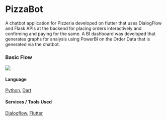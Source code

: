 # PizzaBot
A chatbot application for Pizzeria developed on flutter that uses DialogFlow and Flask APIs at the backend for placing orders interactively and confirming and paying for the same. A BI dashboard was developed that generates graphs for analysis using PowerBI on the Order Data that is generated via the chatbot.

### Basic Flow
![](https://github.com/shivanshu1641/pizzaBot/blob/main/BasicFlow.PNG?raw=true)

#### Language

[Python](https://linktodocumentation), [Dart](https://dart.dev/)

#### Services / Tools Used
[Dialogflow](https://dialogflow.cloud.google.com/), [Flutter](https://flutter.dev/)

